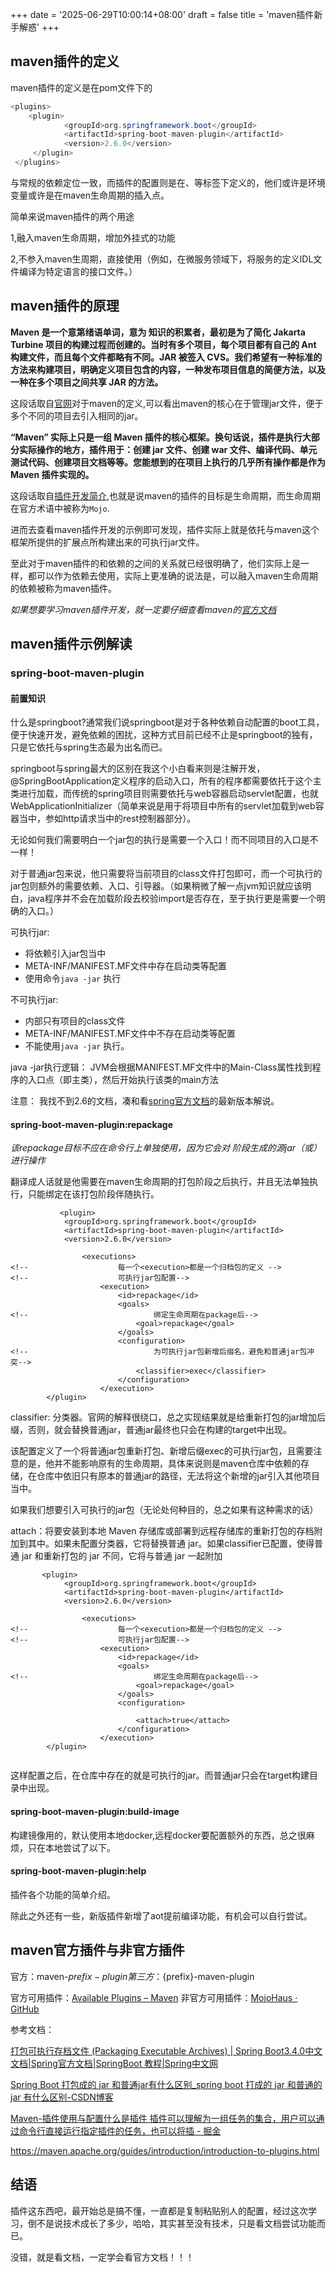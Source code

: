 +++
date = '2025-06-29T10:00:14+08:00'
draft = false
title = 'maven插件新手解惑'
+++













## maven插件的定义



maven插件的定义是在pom文件下的

```java
<plugins>
    <plugin>
    		<groupId>org.springframework.boot</groupId>
            <artifactId>spring-boot-maven-plugin</artifactId>
            <version>2.6.0</version>   
     </plugin>
 </plugins>
```





与常规的依赖定位一致，而插件的配置则是在<executions>、<configuration>等标签下定义的，他们或许是环境变量或许是在maven生命周期的插入点。





简单来说maven插件的两个用途

1,融入maven生命周期，增加外挂式的功能

2,不参入maven生周期，直接使用（例如，在微服务领域下，将服务的定义IDL文件编译为特定语言的接口文件。）





## maven插件的原理



**Maven 是一个意第绪语单词，意为 知识的积累者，最初是为了简化 Jakarta Turbine 项目的构建过程而创建的。当时有多个项目，每个项目都有自己的 Ant 构建文件，而且每个文件都略有不同。JAR 被签入 CVS。我们希望有一种标准的方法来构建项目，明确定义项目包含的内容，一种发布项目信息的简便方法，以及一种在多个项目之间共享 JAR 的方法。**





这段话取自[官网](https://maven.apache.org/what-is-maven.html)对于maven的定义,可以看出maven的核心在于管理jar文件，便于多个不同的项目去引入相同的jar。





**“Maven” 实际上只是一组 Maven 插件的核心框架。换句话说，插件是执行大部分实际操作的地方，插件用于：创建 jar 文件、创建 war 文件、编译代码、单元测试代码、创建项目文档等等。您能想到的在项目上执行的几乎所有操作都是作为 Maven 插件实现的。**



这段话取自[插件开发简介](https://maven.apache.org/guides/introduction/introduction-to-plugins.html),也就是说maven的插件的目标是生命周期，而生命周期在官方术语中被称为`Mojo`.





进而去查看maven插件开发的示例即可发现，插件实际上就是依托与maven这个框架所提供的扩展点所构建出来的可执行jar文件。







至此对于maven插件的和依赖的之间的关系就已经很明确了，他们实际上是一样，都可以作为依赖去使用，实际上更准确的说法是，可以融入maven生命周期的依赖被称为maven插件。





*如果想要学习maven插件开发，就一定要仔细查看maven的[官方文档](https://maven.apache.org/plugin-developers/index.html)*



## maven插件示例解读







### spring-boot-maven-plugin







#### 前置知识



什么是springboot?通常我们说springboot是对于各种依赖自动配置的boot工具，便于快速开发，避免依赖的困扰，这种方式目前已经不止是springboot的独有，只是它依托与spring生态最为出名而已。



springboot与spring最大的区别在我这个小白看来则是注解开发，@SpringBootApplication定义程序的启动入口，所有的程序都需要依托于这个主类进行加载，而传统的spring项目则需要依托与web容器启动servlet配置，也就WebApplicationInitializer（简单来说是用于将项目中所有的servlet加载到web容器当中，参如http请求当中的rest控制器部分）。



无论如何我们需要明白一个jar包的执行是需要一个入口！而不同项目的入口是不一样！



对于普通jar包来说，他只需要将当前项目的class文件打包即可，而一个可执行的jar包则额外的需要依赖、入口、引导器。（如果稍微了解一点jvm知识就应该明白，java程序并不会在加载阶段去校验import是否存在，至于执行更是需要一个明确的入口。）






可执行jar:  

- 将依赖引入jar包当中
- META-INF/MANIFEST.MF文件中存在启动类等配置
- 使用命令`java -jar` 执行

不可执行jar:
- 内部只有项目的class文件
-  META-INF/MANIFEST.MF文件中不存在启动类等配置
- 不能使用`java -jar` 执行。

java -jar执行逻辑： JVM会根据MANIFEST.MF文件中的Main-Class属性找到程序的入口点（即主类），然后开始执行该类的main方法









注意： 我找不到2.6的文档，凑和看[spring官方文档](https://docs.spring.io/spring-boot/maven-plugin/getting-started.html)的最新版本解说。

#### spring-boot-maven-plugin:repackage



*该repackage目标不应在命令行上单独使用，因为它会对 阶段生成的源jar（或）进行操作*



翻译成人话就是他需要在maven生命周期的打包阶段之后执行，并且无法单独执行，只能绑定在该打包阶段伴随执行。



```
           <plugin>
            <groupId>org.springframework.boot</groupId>
            <artifactId>spring-boot-maven-plugin</artifactId>
            <version>2.6.0</version>

                <executions>
<!--                    每一个<execution>都是一个归档包的定义 -->
<!--                    可执行jar包配置-->
                    <execution>
                        <id>repackage</id>
                        <goals>
<!--                            绑定生命周期在package后-->
                            <goal>repackage</goal>
                        </goals>
                        <configuration>
<!--                            为可执行jar包新增后缀名，避免和普通jar包冲突-->
                            <classifier>exec</classifier>
                        </configuration>
                    </execution>
        </plugin>
```



classifier: 分类器。官网的解释很绕口，总之实现结果就是给重新打包的jar增加后缀，否则，就会替换普通jar，普通jar最终也只会在构建的target中出现。





该配置定义了一个将普通jar包重新打包、新增后缀exec的可执行jar包，且需要注意的是，他并不能影响原有的生命周期，具体来说则是maven仓库中依赖的存储，在仓库中依旧只有原本的普通jar的路径，无法将这个新增的jar引入其他项目当中。





如果我们想要引入可执行的jar包（无论处何种目的，总之如果有这种需求的话）



attach：将要安装到本地 Maven 存储库或部署到远程存储库的重新打包的存档附加到其中。如果未配置分类器，它将替换普通 jar。如果classifier已配置，使得普通 jar 和重新打包的 jar 不同，它将与普通 jar 一起附加

```
       <plugin>
            <groupId>org.springframework.boot</groupId>
            <artifactId>spring-boot-maven-plugin</artifactId>
            <version>2.6.0</version>

                <executions>
<!--                    每一个<execution>都是一个归档包的定义 -->
<!--                    可执行jar包配置-->
                    <execution>
                        <id>repackage</id>
                        <goals>
<!--                            绑定生命周期在package后-->
                            <goal>repackage</goal>
                        </goals>
                        <configuration>
      
                 			<attach>true</attach>
                        </configuration>
                    </execution>
        </plugin>
       
```



这样配置之后，在仓库中存在的就是可执行的jar。而普通jar只会在target构建目录中出现。









#### spring-boot-maven-plugin:build-image





构建镜像用的，默认使用本地docker,远程docker要配置额外的东西，总之很麻烦，只在本地尝试了以下。





#### spring-boot-maven-plugin:help



插件各个功能的简单介绍。









除此之外还有一些，新版插件新增了aot提前编译功能，有机会可以自行尝试。







## maven官方插件与非官方插件





官方：maven-${prefix}-plugin
第三方：${prefix}-maven-plugin

官方可用插件：[Available Plugins – Maven](https://maven.apache.org/plugins/index.html)
非官方可用插件：[MojoHaus · GitHub](https://github.com/mojohaus)





参考文档：

[打包可执行存档文件 (Packaging Executable Archives) | Spring Boot3.4.0中文文档|Spring官方文档|SpringBoot 教程|Spring中文网](https://www.spring-doc.cn/spring-boot/3.4.0/maven-plugin_packaging.html)

[Spring Boot 打包成的 jar 和普通jar有什么区别\_spring boot 打成的 jar 和普通的 jar 有什么区别-CSDN博客](https://blog.csdn.net/weixin_45760137/article/details/118725697)

[Maven-插件使用与配置什么是插件 插件可以理解为一组任务的集合，用户可以通过命令行直接运行指定插件的任务，也可以将插 - 掘金](https://juejin.cn/post/7055598592999817253)



https://maven.apache.org/guides/introduction/introduction-to-plugins.html







## 结语



插件这东西吧，最开始总是搞不懂，一直都是复制粘贴别人的配置，经过这次学习，倒不是说技术成长了多少，哈哈，其实甚至没有技术，只是看文档尝试功能而已。



没错，就是看文档，一定学会看官方文档！！！











